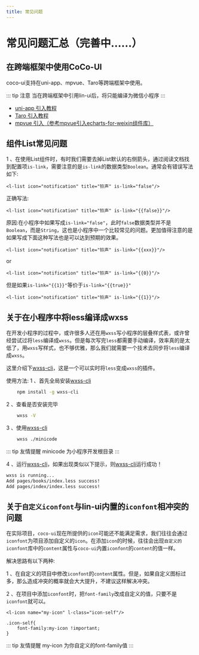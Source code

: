 ```yaml
---
title: 常见问题
---
```


# <H2Icon /> 常见问题汇总（完善中……）

## 在跨端框架中使用CoCo-UI
coco-ui支持在uni-app、mpvue、Taro等跨端框架中使用。

::: tip 注意
当在跨端框架中引用lin-ui后，将只能编译为微信小程序
:::

- [uni-app 引入教程](https://uniapp.dcloud.io/frame?id=小程序组件支持)
- [Taro 引入教程](https://taro-docs.jd.com/taro/docs/mini-third-party.html)
- [mpvue 引入（参考mpvue引入echarts-for-weixin组件库）](https://github.com/mpvue/examples/tree/master/echarts)

<RightMenu />

## 组件List常见问题

1 、在使用List组件时，有时我们需要去掉List默认的右侧箭头，通过阅读文档找到配置项`is-link`，需要注意的是`is-link`的数据类型`Boolean`。通常会有错误写法如下:
``` wxml
<l-list icon="notification" title="铃声" is-link="false"/>
```
正确写法:
``` wxml
<l-list icon="notification" title="铃声" is-link="{{false}}"/>
```
原因:在小程序中如果写成`is-link="false"`，此时`false`数据类型并不是`Boolean`，而是`String`，这也是小程序中一个比较常见的问题。更加值得注意的是如果写成下面这种写法也是可以达到预期的效果。
``` wxml
<l-list icon="notification" title="铃声" is-link="{{xxx}}"/>
```
or
``` wxml
<l-list icon="notification" title="铃声" is-link="{{0}}"/>
```
但是如果`is-link="{{1}}"`等价于`is-link="{{true}}"`
``` wxml
<l-list icon="notification" title="铃声" is-link="{{1}}"/>
```

## 关于在小程序中将less编译成wxss

在开发小程序的过程中，或许很多人还在用`wxss`写小程序的层叠样式表，或许曾经尝试过将`less`编译成`wxss`。但是每次写完`less`都需要手动编译，效率真的是太低了，用`wxss`写样式，也不够优雅，那么我们就需要一个技术去同步将`less`编译成`wxss`。

这里介绍下[wxss-cli](https://github.com/echo008/wxss-cli)，这是一个可以实时将`less`变成`wxss`的插件。

使用方法:
1 、首先全局安装[wxss-cli](https://github.com/echo008/wxss-cli)
``` bash
    npm install -g wxss-cli
```
2 、查看是否安装完毕
``` bash
    wxss -V
```
3 、使用[wxss-cli](https://github.com/echo008/wxss-cli)
``` bash
    wxss ./minicode
```
::: tip 友情提醒
minicode 为小程序开发根目录
:::

4 、运行[wxss-cli](https://github.com/echo008/wxss-cli)，如果出现类似以下提示，则[wxss-cli](https://github.com/echo008/wxss-cli)运行成功！
``` bash
wxss is running...
Add pages/books/index.less success!
Add pages/index/index.less success!
```

## 关于`自定义iconfont`与lin-ui内置的`iconfont`相冲突的问题
在实际项目，`coco-ui`现在所提供的`icon`可能还不能满足需求，我们往往会通过`iconfont`为项目添加自定义的`icon`。在添加`icon`的时候，往往会出现`自定义的iconfont`库中的`content`属性与`coco-ui`内置`iconfont`的`content`的值一样。

解决思路有以下两种:

1 、在自定义的项目中修改`iconfont`的`content`属性。但是，如果自定义图标过多，那么造成冲突的概率就会大大提升，不建议这样解决冲突。

2 、在项目中添加`iconfont`时，把`font-family`改成自定义的值，只要不是`iconfont`就可以。
``` wxml
<l-icon name="my-icon" l-class="icon-self"/>
```
``` wxss
.icon-self{
    font-family:my-icon !important;
}
```

::: tip 友情提醒
my-icon 为你自定义的font-family值
:::


